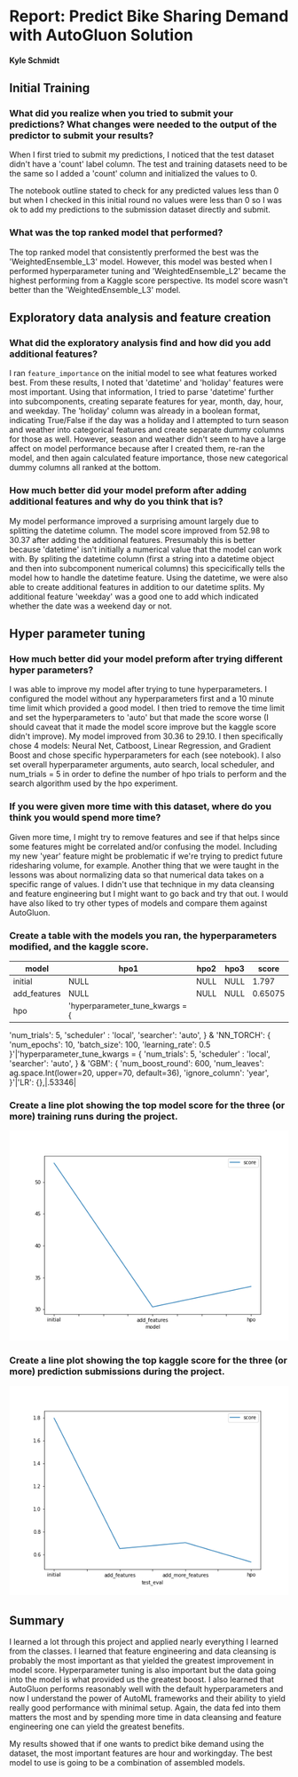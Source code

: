 # Report: Predict Bike Sharing Demand with AutoGluon Solution
#### Kyle Schmidt

## Initial Training
### What did you realize when you tried to submit your predictions? What changes were needed to the output of the predictor to submit your results?
When I first tried to submit my predictions, I noticed that the test dataset didn't have a 'count' label column. The test and training datasets need to be the same so I added a 'count' column and initialized the values to 0.

The notebook outline stated to check for any predicted values less than 0 but when I checked in this initial round no values were less than 0 so I was ok to add my predictions to the submission dataset directly and submit.

### What was the top ranked model that performed?
The top ranked model that consistently prerformed the best was the 'WeightedEnsemble_L3' model. However, this model was bested when I performed hyperparameter tuning and 'WeightedEnsemble_L2' became the highest performing from a Kaggle score perspective. Its model score wasn't better than the 'WeightedEnsemble_L3' model.

## Exploratory data analysis and feature creation
### What did the exploratory analysis find and how did you add additional features?
I ran `feature_importance` on the initial model to see what features worked best. From these results, I noted that 'datetime' and 'holiday' features were most important. Using that information, I tried to parse 'datetime' further into subcomponents, creating separate features for year, month, day, hour, and weekday. The 'holiday' column was already in a boolean format, indicating True/False if the day was a holiday and I attempted to turn season and weather into categorical features and create separate dummy columns for those as well. However, season and weather didn't seem to have a large affect on model performance because after I created them, re-ran the model, and then again calculated feature importance, those new categorical dummy columns all ranked at the bottom.

### How much better did your model preform after adding additional features and why do you think that is?
My model performance improved a surprising amount largely due to splitting the datetime column. The model score improved from 52.98 to 30.37 after adding the additional features. Presumably this is better because 'datetime' isn't initially a numerical value that the model can work with. By spliting the datetime column (first a string into a datetime object and then into subcomponent numerical columns) this specicifically tells the model how to handle the datetime feature. Using the datetime, we were also able to create additional features in addition to our datetime splits. My additional feature 'weekday' was a good one to add which indicated whether the date was a weekend day or not.

## Hyper parameter tuning
### How much better did your model preform after trying different hyper parameters?
I was able to improve my model after trying to tune hyperparameters. I configured the model without any hyperparameters first and a 10 minute time limit which provided a good model. I then tried to remove the time limit and set the hyperparameters to 'auto' but that made the score worse (I should caveat that it made the model score improve but the kaggle score didn't improve). My model improved from 30.36 to 29.10. I then specifically chose 4 models: Neural Net, Catboost, Linear Regression, and Gradient Boost and chose specific hyperparameters for each (see notebook). I also set overall hyperparameter arguments, auto search, local scheduler, and num_trials = 5 in order to define the number of hpo trials to perform and the search algorithm used by the hpo experiment.

### If you were given more time with this dataset, where do you think you would spend more time?
Given more time, I might try to remove features and see if that helps since some features might be correlated and/or confusing the model. Including my new 'year' feature might be problematic if we're trying to predict future ridesharing volume, for example. Another thing that we were taught in the lessons was about normalizing data so that numerical data takes on a specific range of values. I didn't use that technique in my data cleansing and feature engineering but I might want to go back and try that out. I would have also liked to try other types of models and compare them against AutoGluon.

### Create a table with the models you ran, the hyperparameters modified, and the kaggle score.
|model|hpo1|hpo2|hpo3|score|
|--|--|--|--|--|
|initial|NULL|NULL|NULL|1.797|
|add_features|NULL|NULL|NULL|0.65075|
|hpo|'hyperparameter_tune_kwargs = { 
  'num_trials': 5,
  'scheduler' : 'local',
  'searcher': 'auto',
} &     'NN_TORCH': {
        'num_epochs': 10,
        'batch_size': 100,
        'learning_rate': 0.5
    }'|'hyperparameter_tune_kwargs = { 
  'num_trials': 5,
  'scheduler' : 'local',
  'searcher': 'auto',
} &     'GBM': {
        'num_boost_round': 600,
        'num_leaves': ag.space.Int(lower=20, upper=70, default=36),
        'ignore_column': 'year',
    }'|'LR': {},|.53346|

### Create a line plot showing the top model score for the three (or more) training runs during the project.

![model_train_score.png](img/model_train_score.png)

### Create a line plot showing the top kaggle score for the three (or more) prediction submissions during the project.

![model_test_score.png](img/model_test_score.png)

## Summary
I learned a lot through this project and applied nearly everything I learned from the classes. I learned that feature engineering and data cleansing is probably the most important as that yielded the greatest improvement in model score. Hyperparameter tuning is also important but the data going into the model is what provided us the greatest boost. I also learned that AutoGluon performs reasonably well with the default hyperparameters and now I understand the power of AutoML frameworks and their ability to yield really good performance with minimal setup. Again, the data fed into them matters the most and by spending more time in data cleansing and feature engineering one can yield the greatest benefits.

My results showed that if one wants to predict bike demand using the dataset, the most important features are hour and workingday. The best model to use is going to be a combination of assembled models.